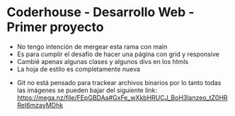 # Coderhouse - Desarrollo Web - Primer proyecto

- No tengo intención de mergear esta rama con main
- Es para cumplir el desafío de hacer una página con grid y responsive
- Cambié apenas algunas clases y algunos divs en los htmls
- La hoja de estilo es completamente nueva

* Git no está pensado para trackear archivos binarios por lo tanto todas las imágenes se pueden bajar del siguiente link: https://mega.nz/file/FEpGBDAa#GxFe_wXkbHRUCJ_BoH3lanzeo_tZ0HRRel6mzayMDhk
